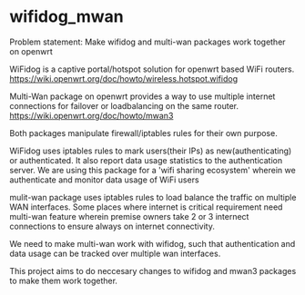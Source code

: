 # wifidog_mwan
Problem statement:
Make wifidog and multi-wan packages work together on openwrt

WiFidog is a captive portal/hotspot solution for openwrt based WiFi routers. 
https://wiki.openwrt.org/doc/howto/wireless.hotspot.wifidog

Multi-Wan package on openwrt provides a way to use multiple internet connections for failover or loadbalancing on the same router.
https://wiki.openwrt.org/doc/howto/mwan3

Both packages manipulate firewall/iptables rules for their own purpose.

WiFidog uses iptables rules to mark users(their IPs) as new(authenticating) or authenticated.
It also report data usage statistics to the authentication server. 
We are using this package for a 'wifi sharing ecosystem' wherein we authenticate and monitor data usage of WiFi users

mulit-wan package uses iptables rules to load balance the traffic on multiple WAN interfaces.
Some places where internet is critical requirement need multi-wan feature wherein premise owners take 2 or 3 internect connections to ensure always on internet connectivity.

We need to make multi-wan work with wifidog, such that authentication and data usage can be tracked over multiple wan interfaces.

This project aims to do neccesary changes to wifidog and mwan3 packages to make them work together.
